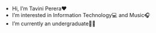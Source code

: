 -  Hi, I’m Tavini Perera❤️
-  I’m interested in Information Technology💻 and Music🎧
-  I’m currently an undergraduate👩‍🎓
